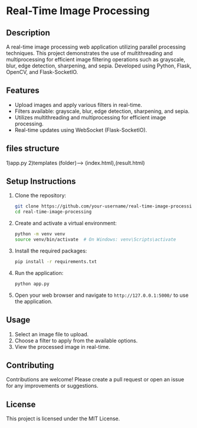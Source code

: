 # Real-Time Image Processing

## Description
A real-time image processing web application utilizing parallel processing techniques. This project demonstrates the use of multithreading and multiprocessing for efficient image filtering operations such as grayscale, blur, edge detection, sharpening, and sepia. Developed using Python, Flask, OpenCV, and Flask-SocketIO.

## Features
- Upload images and apply various filters in real-time.
- Filters available: grayscale, blur, edge detection, sharpening, and sepia.
- Utilizes multithreading and multiprocessing for efficient image processing.
- Real-time updates using WebSocket (Flask-SocketIO).

## files structure
1)app.py
2)templates (folder)--> (index.html),(result.html)                                                                                                                                                                                          
                

## Setup Instructions

1. Clone the repository:
    ```sh
    git clone https://github.com/your-username/real-time-image-processing.git
    cd real-time-image-processing
    ```

2. Create and activate a virtual environment:
    ```sh
    python -m venv venv
    source venv/bin/activate  # On Windows: venv\Scripts\activate
    ```

3. Install the required packages:
    ```sh
    pip install -r requirements.txt
    ```

4. Run the application:
    ```sh
    python app.py
    ```

5. Open your web browser and navigate to `http://127.0.0.1:5000/` to use the application.

## Usage
1. Select an image file to upload.
2. Choose a filter to apply from the available options.
3. View the processed image in real-time.

## Contributing
Contributions are welcome! Please create a pull request or open an issue for any improvements or suggestions.

## License
This project is licensed under the MIT License.
